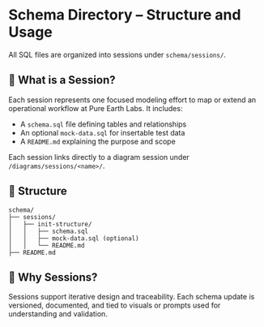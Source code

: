 # Schema Directory – Structure and Usage

All SQL files are organized into sessions under `schema/sessions/`.

## 🔁 What is a Session?
Each session represents one focused modeling effort to map or extend an operational workflow at Pure Earth Labs. It includes:
- A `schema.sql` file defining tables and relationships
- An optional `mock-data.sql` for insertable test data
- A `README.md` explaining the purpose and scope

Each session links directly to a diagram session under `/diagrams/sessions/<name>/`.

## 📂 Structure
```
schema/
├── sessions/
│   ├── init-structure/
│   │   ├── schema.sql
│   │   ├── mock-data.sql (optional)
│   │   └── README.md
├── README.md
```

## 🧠 Why Sessions?
Sessions support iterative design and traceability. Each schema update is versioned, documented, and tied to visuals or prompts used for understanding and validation.
